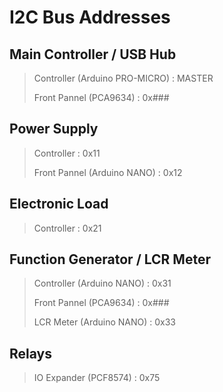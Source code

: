 # I2C Bus Addresses

## Main Controller / USB Hub

> Controller (Arduino PRO-MICRO) : MASTER
>
> Front Pannel (PCA9634) : 0x###

## Power Supply

> Controller : 0x11
>
> Front Pannel (Arduino NANO) : 0x12

## Electronic Load

> Controller : 0x21

## Function Generator / LCR Meter

> Controller (Arduino NANO) : 0x31
>
> Front Pannel (PCA9634) : 0x###
>
> LCR Meter (Arduino NANO) : 0x33

## Relays

> IO Expander (PCF8574) : 0x75